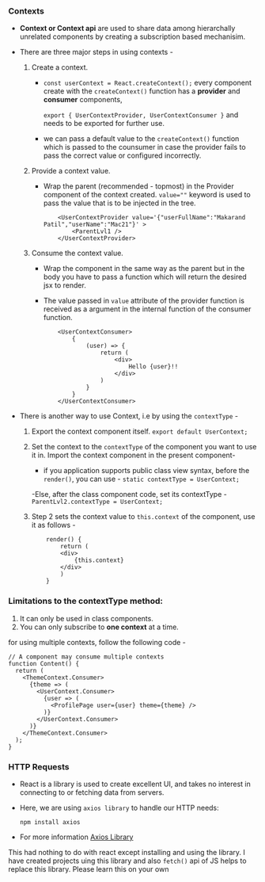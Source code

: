 ### Contexts 

- **Context or Context api** are used to share data among hierarchally unrelated components by creating a subscription based mechanisim.

- There are three major steps in using contexts - 
    1. Create a context.
        - `const userContext = React.createContext();`
          every component create with the `createContext()` function has a **provider** and **consumer** components, 
          
          `export { UserContextProvider, UserContextConsumer }`
          and needs to be exported for further use.

        - we can pass a default value to the `createContext()` function which is passed to the counsumer in case the provider fails to pass the correct value or configured incorrectly.

    2. Provide a context value.
        - Wrap the parent (recommended - topmost) in the Provider component of the context created. `value=""` keyword is used to pass the value that is to be injected in the tree.

            ```
                <UserContextProvider value='{"userFullName":"Makarand Patil","userName":"Mac21"}' >
                    <ParentLvl1 />    
                </UserContextProvider>
            ```
    3. Consume the context value.
        - Wrap the component in the same way as the parent but in the body you have to pass a function which will return the desired jsx to render.
        - The value passed in `value` attribute of the provider function is received as a argument in the internal function of the consumer function.

            ```
                <UserContextConsumer>
                    {
                        (user) => {
                            return (
                                <div>
                                    Hello {user}!!
                                </div>    
                            )
                        }
                    }
                </UserContextConsumer>
            ```

- There is another way to use Context, i.e by using the `contextType` - 
    1. Export the context component itself.
        `export default UserContext;`

    2. Set the context to the `contextType` of the component you want to use it in. Import the context component in the present component- 

        - if you application supports public class view syntax, before the `render()`, you can use - 
         `static contextType = UserContext;`
         
        -Else, after the class component code, set its contextType - 
         `ParentLvl2.contextType = UserContext;` 

    3. Step 2 sets the context value to `this.context` of the component, use it as follows - 
        ```
            render() {
                return (
                <div>
                    {this.context}
                </div>
                )
            }
        ```

### Limitations to the contextType method:

1. It can only be used in class components.
2. You can only subscribe to **one context**  at a time.

for using multiple contexts, follow the following code -
```
// A component may consume multiple contexts
function Content() {
  return (
    <ThemeContext.Consumer>
      {theme => (
        <UserContext.Consumer>
          {user => (
            <ProfilePage user={user} theme={theme} />
          )}
        </UserContext.Consumer>
      )}
    </ThemeContext.Consumer>
  );
}
```
### HTTP Requests

- React is a library is used to create excellent UI, and takes no interest in  connecting to or fetching data from servers.

- Here, we are using `axios library` to handle our HTTP needs:
    
    `npm install axios`

- For more information [Axios Library](https://www.npmjs.com/package/axios#axios-api)

This had nothing to do with react except installing and using the library. I have created projects uing this library and also `fetch()` api of JS helps to replace this library. Please learn this on your own